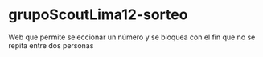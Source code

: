 # grupoScoutLima12-sorteo
Web que permite seleccionar un número y se bloquea con el fin que no se repita entre dos personas

